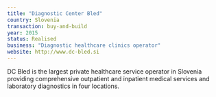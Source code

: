 ```yaml
---
title: "Diagnostic Center Bled"
country: Slovenia
transaction: buy-and-build
year: 2015
status: Realised
business: "Diagnostic healthcare clinics operator"
website: http://www.dc-bled.si
---
```


DC Bled is the largest private healthcare service operator in Slovenia providing comprehensive outpatient and inpatient medical services and laboratory diagnostics in four locations.
